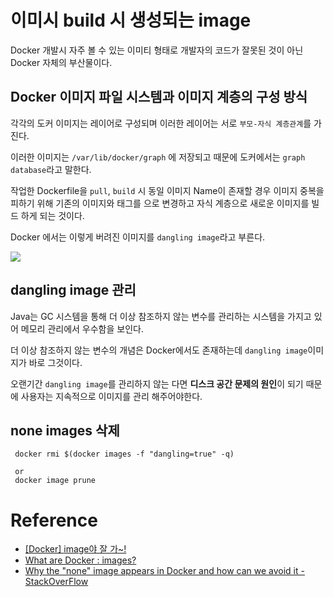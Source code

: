 # 이미시 build 시 생성되는 <none> image

Docker 개발시 자주 볼 수 있는 이미티 형태로 개발자의 코드가 잘못된 것이 아닌 Docker 자체의 부산물이다.

## Docker 이미지 파일 시스템과 이미지 계층의 구성 방식
각각의 도커 이미지는 레이어로 구성되며 이러한 레이어는 서로 `부모-자식 계층관계`를 가진다.

이러한 이미지는 `/var/lib/docker/graph` 에 저장되고 때문에 도커에서는 `graph database`라고 말한다.

작업한 Dockerfile을 `pull`, `build` 시 동일 이미지 Name이 존재할 경우 이미지 중복을 피하기 위해 기존의 이미지와 태그를 <none>으로 변경하고
자식 계층으로 새로운 이미지를 빌드 하게 되는 것이다.

Docker 에서는 이렇게 버려진 이미지를 `dangling image`라고 부른다.


![](https://projectatomic.io/images/parent-child.png?1633620578)

## dangling image 관리

Java는 GC 시스템을 통해 더 이상 참조하지 않는 변수를 관리하는 시스템을 가지고 있어 메모리 관리에서 우수함을 보인다.

더 이상 참조하지 않는 변수의 개념은 Docker에서도 존재하는데 `dangling image`이미지가 바로 그것이다.

오랜기간 `dangling image`를 관리하지 않는 다면 **디스크 공간 문제의 원인**이 되기 때문에 사용자는 지속적으로 이미지를 관리 해주어야한다.


## none images 삭제

```shell
 docker rmi $(docker images -f "dangling=true" -q)
 
 or 
 docker image prune
```


# Reference
- [[Docker] <none> image야 잘 가~!](https://elsboo.tistory.com/3)
- [What are Docker <none>:<none> images?](https://projectatomic.io/blog/2015/07/what-are-docker-none-none-images/)
- [Why the "none" image appears in Docker and how can we avoid it - StackOverFlow](https://stackoverflow.com/questions/53221412/why-the-none-image-appears-in-docker-and-how-can-we-avoid-it)